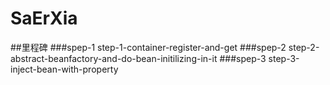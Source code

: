 # SaErXia
##里程碑
###spep-1
step-1-container-register-and-get
###spep-2
step-2-abstract-beanfactory-and-do-bean-initilizing-in-it
###spep-3
step-3-inject-bean-with-property